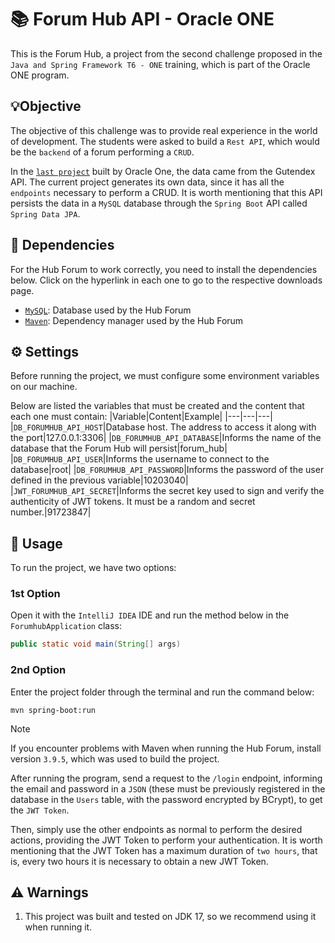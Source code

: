 # 📚 Forum Hub API - Oracle ONE
This is the Forum Hub, a project from the second challenge proposed in the `Java and Spring Framework T6 - ONE` training, which is part of the Oracle ONE program.

## 💡Objective
The objective of this challenge was to provide real experience in the world of development. The students were asked to build a `Rest API`, which would be the `backend` of a forum performing a `CRUD`.

In the [`last project`](https://github.com/gPagio/bootcamp-oracle-alura-challenge-literalura) built by Oracle One, the data came from the Gutendex API. The current project generates its own data, since it has all the `endpoints` necessary to perform a CRUD. It is worth mentioning that this API persists the data in a `MySQL` database through the `Spring Boot` API called `Spring Data JPA`.

## 📌 Dependencies
For the Hub Forum to work correctly, you need to install the dependencies below. Click on the hyperlink in each one to go to the respective downloads page.
- [`MySQL`](https://dev.mysql.com/downloads/installer/): Database used by the Hub Forum
- [`Maven`](https://maven.apache.org/install.html): Dependency manager used by the Hub Forum

## ⚙️ Settings
Before running the project, we must configure some environment variables on our machine.

Below are listed the variables that must be created and the content that each one must contain:
|Variable|Content|Example|
|---|---|---|
|`DB_FORUMHUB_API_HOST`|Database host. The address to access it along with the port|127.0.0.1:3306|
|`DB_FORUMHUB_API_DATABASE`|Informs the name of the database that the Forum Hub will persist|forum_hub|
|`DB_FORUMHUB_API_USER`|Informs the username to connect to the database|root|
|`DB_FORUMHUB_API_PASSWORD`|Informs the password of the user defined in the previous variable|10203040|
|`JWT_FORUMHUB_API_SECRET`|Informs the secret key used to sign and verify the authenticity of JWT tokens. It must be a random and secret number.|91723847|

## 🚀 Usage
To run the project, we have two options:

### 1st Option
Open it with the `IntelliJ IDEA` IDE and run the method below in the `ForumhubApplication` class:

``` Java
public static void main(String[] args)
```

### 2nd Option
Enter the project folder through the terminal and run the command below:

```
mvn spring-boot:run
```
> [!NOTE]
> If you encounter problems with Maven when running the Hub Forum, install version `3.9.5`, which was used to build the project.

After running the program, send a request to the `/login` endpoint, informing the email and password in a `JSON` (these must be previously registered in the database in the `Users` table, with the password encrypted by BCrypt), to get the `JWT Token`.

Then, simply use the other endpoints as normal to perform the desired actions, providing the JWT Token to perform your authentication. It is worth mentioning that the JWT Token has a maximum duration of `two hours`, that is, every two hours it is necessary to obtain a new JWT Token.

## ⚠️ Warnings
1. This project was built and tested on JDK 17, so we recommend using it when running it.
